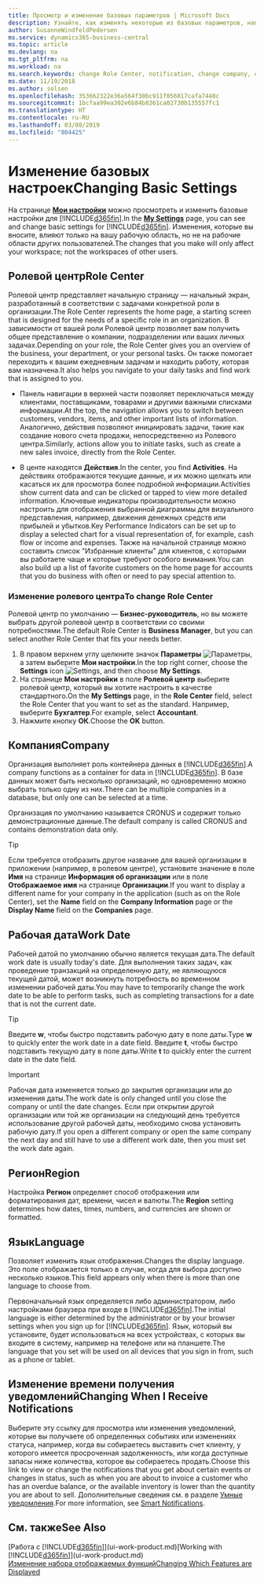```yaml
---
title: Просмотр и изменение базовых параметров | Microsoft Docs
description: Узнайте, как изменять некоторые из базовых параметров, например ролевой центр, компанию или рабочую дату.
author: SusanneWindfeldPedersen
ms.service: dynamics365-business-central
ms.topic: article
ms.devlang: na
ms.tgt_pltfrm: na
ms.workload: na
ms.search.keywords: change Role Center, notification, change company, change work date
ms.date: 11/19/2018
ms.author: solsen
ms.openlocfilehash: 353662322e36a564f30bc911f056817cafa7440c
ms.sourcegitcommit: 1bcfaa99ea302e6b84b8361ca02730b135557fc1
ms.translationtype: HT
ms.contentlocale: ru-RU
ms.lasthandoff: 03/08/2019
ms.locfileid: "804425"
---
```

# <a name="changing-basic-settings"></a><span data-ttu-id="cb552-103">Изменение базовых настроек</span><span class="sxs-lookup"><span data-stu-id="cb552-103">Changing Basic Settings</span></span>
<span data-ttu-id="cb552-104">На странице [**Мои настройки**](https://businesscentral.dynamics.com?page=9176 "Прямой переход на вашу страницу пользовательских настроек в Business Central") можно просмотреть и изменить базовые настройки для [!INCLUDE[d365fin](includes/d365fin_md.md)].</span><span class="sxs-lookup"><span data-stu-id="cb552-104">In the [**My Settings**](https://businesscentral.dynamics.com?page=9176 "Go directly to your user settings page in Business Central") page, you can see and change basic settings for [!INCLUDE[d365fin](includes/d365fin_md.md)].</span></span> <span data-ttu-id="cb552-105">Изменения, которые вы вносите, влияют только на вашу рабочую область, но не на рабочие области других пользователей.</span><span class="sxs-lookup"><span data-stu-id="cb552-105">The changes that you make will only affect your workspace; not the workspaces of other users.</span></span>  

## <a name="role-center"></a> <span data-ttu-id="cb552-106">Ролевой центр</span><span class="sxs-lookup"><span data-stu-id="cb552-106">Role Center</span></span>
<span data-ttu-id="cb552-107">Ролевой центр представляет начальную страницу — начальный экран, разработанный в соответствии с задачами конкретной роли в организации.</span><span class="sxs-lookup"><span data-stu-id="cb552-107">The Role Center represents the home page, a starting screen that is designed for the needs of a specific role in an organization.</span></span> <span data-ttu-id="cb552-108">В зависимости от вашей роли Ролевой центр позволяет вам получить общее представление о компании, подразделении или ваших личных задачах.</span><span class="sxs-lookup"><span data-stu-id="cb552-108">Depending on your role, the Role Center gives you an overview of the business, your department, or your personal tasks.</span></span> <span data-ttu-id="cb552-109">Он также помогает переходить к вашим ежедневным задачам и находить работу, которая вам назначена.</span><span class="sxs-lookup"><span data-stu-id="cb552-109">It also helps you navigate to your daily tasks and find work that is assigned to you.</span></span>

-   <span data-ttu-id="cb552-110">Панель навигации в верхней части позволяет переключаться между клиентами, поставщиками, товарами и другими важными списками информации.</span><span class="sxs-lookup"><span data-stu-id="cb552-110">At the top, the navigation allows you to switch between customers, vendors, items, and other important lists of information.</span></span> <span data-ttu-id="cb552-111">Аналогично, действия позволяют инициировать задачи, такие как создание нового счета продажи, непосредственно из Ролевого центра.</span><span class="sxs-lookup"><span data-stu-id="cb552-111">Similarly, actions allow you to initiate tasks, such as create a new sales invoice, directly from the Role Center.</span></span>

-   <span data-ttu-id="cb552-112">В центе находятся **Действия**.</span><span class="sxs-lookup"><span data-stu-id="cb552-112">In the center, you find **Activities**.</span></span> <span data-ttu-id="cb552-113">На действиях отображаются текущие данные, и их можно щелкать или касаться их для просмотра более подробной информации.</span><span class="sxs-lookup"><span data-stu-id="cb552-113">Activities show current data and can be clicked or tapped to view more detailed information.</span></span> <span data-ttu-id="cb552-114">Ключевые индикаторы производительности можно настроить для отображения выбранной диаграммы для визуального представления, например, движения денежных средств или прибылей и убытков.</span><span class="sxs-lookup"><span data-stu-id="cb552-114">Key Performance Indicators can be set up to display a selected chart for a visual representation of, for example, cash flow or income and expenses.</span></span> <span data-ttu-id="cb552-115">Также на начальной странице можно составить список "Избранные клиенты" для клиентов, с которыми вы работаете чаще и которые требуют особого внимания.</span><span class="sxs-lookup"><span data-stu-id="cb552-115">You can also build up a list of favorite customers on the home page for accounts that you do business with often or need to pay special attention to.</span></span>

### <a name="to-change-role-center"></a><span data-ttu-id="cb552-116">Изменение ролевого центра</span><span class="sxs-lookup"><span data-stu-id="cb552-116">To change Role Center</span></span>
<span data-ttu-id="cb552-117">Ролевой центр по умолчанию — **Бизнес-руководитель**, но вы можете выбрать другой ролевой центр в соответствии со своими потребностями.</span><span class="sxs-lookup"><span data-stu-id="cb552-117">The default Role Center is **Business Manager**, but you can select another Role Center that fits your needs better.</span></span>
1. <span data-ttu-id="cb552-118">В правом верхнем углу щелкните значок **Параметры** ![Параметры](media/ui-experience/settings_icon_small.png "Значок \"Параметры\" для ролевого центра"), а затем выберите **Мои настройки**.</span><span class="sxs-lookup"><span data-stu-id="cb552-118">In the top right corner, choose the **Settings** icon ![Settings](media/ui-experience/settings_icon_small.png "Settings icon for role center"), and then choose **My Settings**.</span></span>
2. <span data-ttu-id="cb552-119">На странице **Мои настройки** в поле **Ролевой центр** выберите ролевой центр, который вы хотите настроить в качестве стандартного.</span><span class="sxs-lookup"><span data-stu-id="cb552-119">On the **My Settings** page, in the **Role Center** field, select the Role Center that you want to set as the standard.</span></span> <span data-ttu-id="cb552-120">Например, выберите **Бухгалтер**.</span><span class="sxs-lookup"><span data-stu-id="cb552-120">For example, select **Accountant**.</span></span>
3. <span data-ttu-id="cb552-121">Нажмите кнопку **ОК**.</span><span class="sxs-lookup"><span data-stu-id="cb552-121">Choose the **OK** button.</span></span>

## <a name="company"></a><span data-ttu-id="cb552-122">Компания</span><span class="sxs-lookup"><span data-stu-id="cb552-122">Company</span></span>
<span data-ttu-id="cb552-123">Организация выполняет роль контейнера данных в [!INCLUDE[d365fin](includes/d365fin_md.md)].</span><span class="sxs-lookup"><span data-stu-id="cb552-123">A company functions as a container for data in [!INCLUDE[d365fin](includes/d365fin_md.md)].</span></span> <span data-ttu-id="cb552-124">В базе данных может быть несколько организаций, но одновременно можно выбрать только одну из них.</span><span class="sxs-lookup"><span data-stu-id="cb552-124">There can be multiple companies in a database, but only one can be selected at a time.</span></span>

<span data-ttu-id="cb552-125">Организация по умолчанию называется CRONUS и содержит только демонстрационные данные.</span><span class="sxs-lookup"><span data-stu-id="cb552-125">The default company is called CRONUS and contains demonstration data only.</span></span>

> [!TIP]  
>   <span data-ttu-id="cb552-126">Если требуется отобразить другое название для вашей организации в приложении (например, в ролевом центре), установите значение в поле **Имя** на странице **Информация об организации** или в поле **Отображаемое имя** на странице **Организации**.</span><span class="sxs-lookup"><span data-stu-id="cb552-126">If you want to display a different name for your company in the application (such as on the Role Center), set the **Name** field on the **Company Information** page or the **Display Name** field on the **Companies** page.</span></span>  

## <a name="work-date"></a><span data-ttu-id="cb552-127">Рабочая дата</span><span class="sxs-lookup"><span data-stu-id="cb552-127">Work Date</span></span>
<span data-ttu-id="cb552-128">Рабочей датой по умолчанию обычно является текущая дата.</span><span class="sxs-lookup"><span data-stu-id="cb552-128">The default work date is usually today's date.</span></span> <span data-ttu-id="cb552-129">Для выполнения таких задач, как проведение транзакций на определенную дату, не являющуюся текущей датой, может возникнуть потребность во временном изменении рабочей даты.</span><span class="sxs-lookup"><span data-stu-id="cb552-129">You may have to temporarily change the work date to be able to perform tasks, such as completing transactions for a date that is not the current date.</span></span>

> [!TIP]  
>   <span data-ttu-id="cb552-130">Введите **w**, чтобы быстро подставить рабочую дату в поле даты.</span><span class="sxs-lookup"><span data-stu-id="cb552-130">Type **w** to quickly enter the work date in a date field.</span></span> <span data-ttu-id="cb552-131">Введите **t**, чтобы быстро подставить текущую дату в поле даты.</span><span class="sxs-lookup"><span data-stu-id="cb552-131">Write **t** to quickly enter the current date in the date field.</span></span>

> [!IMPORTANT]  
>   <span data-ttu-id="cb552-132">Рабочая дата изменяется только до закрытия организации или до изменения даты.</span><span class="sxs-lookup"><span data-stu-id="cb552-132">The work date is only changed until you close the company or until the date changes.</span></span> <span data-ttu-id="cb552-133">Если при открытии другой организации или той же организации на следующий день требуется использование другой рабочей даты, необходимо снова установить рабочую дату.</span><span class="sxs-lookup"><span data-stu-id="cb552-133">If you open a different company or open the same company the next day and still have to use a different work date, then you must set the work date again.</span></span>

## <a name="region"></a> <span data-ttu-id="cb552-134">Регион</span><span class="sxs-lookup"><span data-stu-id="cb552-134">Region</span></span>
<span data-ttu-id="cb552-135">Настройка **Регион** определяет способ отображения или форматирования дат, времени, чисел и валюты.</span><span class="sxs-lookup"><span data-stu-id="cb552-135">The **Region** setting determines how dates, times, numbers, and currencies are shown or formatted.</span></span>   


## <a name="language"></a> <span data-ttu-id="cb552-136">Язык</span><span class="sxs-lookup"><span data-stu-id="cb552-136">Language</span></span>
<span data-ttu-id="cb552-137">Позволяет изменить язык отображения.</span><span class="sxs-lookup"><span data-stu-id="cb552-137">Changes the display language.</span></span> <span data-ttu-id="cb552-138">Это поле отображается только в случае, когда для выбора доступно несколько языков.</span><span class="sxs-lookup"><span data-stu-id="cb552-138">This field appears only when there is more than one language to choose from.</span></span> 

<span data-ttu-id="cb552-139">Первоначальный язык определяется либо администратором, либо настройками браузера при входе в [!INCLUDE[d365fin](includes/d365fin_md.md)].</span><span class="sxs-lookup"><span data-stu-id="cb552-139">The initial language is either determined by the administrator or by your browser settings when you sign up for [!INCLUDE[d365fin](includes/d365fin_md.md)].</span></span> <span data-ttu-id="cb552-140">Язык, который вы установите, будет использоваться на всех устройствах, с которых вы входите в систему, например на телефоне или на планшете.</span><span class="sxs-lookup"><span data-stu-id="cb552-140">The language that you set will be used on all devices that you sign in from, such as a phone or tablet.</span></span>

## <a name="changing-when-i-receive-notifications"></a><span data-ttu-id="cb552-141">Изменение времени получения уведомлений</span><span class="sxs-lookup"><span data-stu-id="cb552-141">Changing When I Receive Notifications</span></span>
<span data-ttu-id="cb552-142">Выберите эту ссылку для просмотра или изменения уведомлений, которые вы получаете об определенных событиях или изменениях статуса, например, когда вы собираетесь выставить счет клиенту, у которого имеется просроченная задолженность, или когда доступные запасы ниже количества, которое вы собираетесь продать.</span><span class="sxs-lookup"><span data-stu-id="cb552-142">Choose this link to view or change the notifications that you get about certain events or changes in status, such as when you are about to invoice a customer who has an overdue balance, or the available inventory is lower than the quantity you are about to sell.</span></span> <span data-ttu-id="cb552-143">Дополнительные сведения см. в разделе [Умные уведомления](ui-smart-notifications.md).</span><span class="sxs-lookup"><span data-stu-id="cb552-143">For more information, see [Smart Notifications](ui-smart-notifications.md).</span></span>

## <a name="see-also"></a><span data-ttu-id="cb552-144">См. также</span><span class="sxs-lookup"><span data-stu-id="cb552-144">See Also</span></span>
<span data-ttu-id="cb552-145">[Работа с [!INCLUDE[d365fin](includes/d365fin_md.md)]](ui-work-product.md)</span><span class="sxs-lookup"><span data-stu-id="cb552-145">[Working with [!INCLUDE[d365fin](includes/d365fin_md.md)]](ui-work-product.md)</span></span>  
[<span data-ttu-id="cb552-146">Изменение набора отображаемых функций</span><span class="sxs-lookup"><span data-stu-id="cb552-146">Changing Which Features are Displayed</span></span>](ui-experiences.md)  
